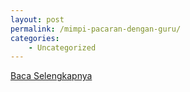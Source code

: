 ```yaml
---
layout: post
permalink: /mimpi-pacaran-dengan-guru/
categories:
    - Uncategorized
---
```


[Baca Selengkapnya](/01)